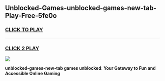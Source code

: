 
## Unblocked-Games-unblocked-games-new-tab-Play-Free-5fe0o
<h3>
<a href="https://premium76.site?title=unblocked-games-new-tab&ref=10A">CLICK TO PLAY</a></h3>
<hr>

<h3>
<a href="https://premium76.site?title=unblocked-games-new-tab&ref=10A">CLICK 2 PLAY</a>
  
</h3>

<a href="https://premium76.site?title=unblocked-games-new-tab&ref=10A"><img src="https://clearcache.store/games.png"></a>


**unblocked-games-new-tab games unblocked: Your Gateway to Fun and Accessible Online Gaming**
